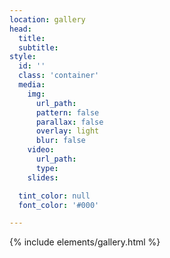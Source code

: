 ```yaml
---
location: gallery
head:
  title:
  subtitle:
style:
  id: ''
  class: 'container'
  media:
    img:
      url_path:
      pattern: false
      parallax: false
      overlay: light
      blur: false
    video:
      url_path:
      type:
    slides:

  tint_color: null
  font_color: '#000'

---
```

{% include elements/gallery.html %}
